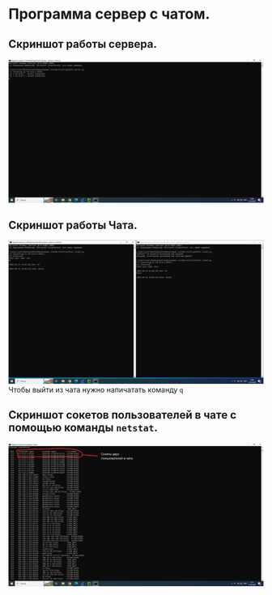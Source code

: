 # Программа сервер с чатом.
## Скриншот работы сервера.
![Сервер](images/Сервер.png)
## Скриншот работы Чата.
![Чат](images/Чат.png)
Чтобы выйти из чата нужно напичатать команду ```q```
## Скриншот сокетов пользователей в чате с помощью команды ```netstat```.
![Сокеты](images/Sk.png)
